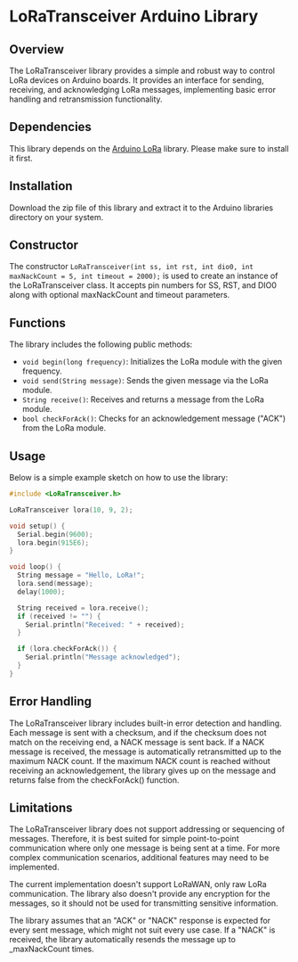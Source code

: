 # LoRaTransceiver Arduino Library

## Overview
The LoRaTransceiver library provides a simple and robust way to control LoRa devices on Arduino boards. It provides an interface for sending, receiving, and acknowledging LoRa messages, implementing basic error handling and retransmission functionality. 

## Dependencies
This library depends on the [Arduino LoRa](https://github.com/sandeepmistry/arduino-LoRa) library. Please make sure to install it first.

## Installation
Download the zip file of this library and extract it to the Arduino libraries directory on your system.

## Constructor
The constructor `LoRaTransceiver(int ss, int rst, int dio0, int maxNackCount = 5, int timeout = 2000);` is used to create an instance of the LoRaTransceiver class. It accepts pin numbers for SS, RST, and DIO0 along with optional maxNackCount and timeout parameters.

## Functions
The library includes the following public methods:
- `void begin(long frequency)`: Initializes the LoRa module with the given frequency.
- `void send(String message)`: Sends the given message via the LoRa module.
- `String receive()`: Receives and returns a message from the LoRa module.
- `bool checkForAck()`: Checks for an acknowledgement message ("ACK") from the LoRa module.

## Usage
Below is a simple example sketch on how to use the library:

```cpp
#include <LoRaTransceiver.h>

LoRaTransceiver lora(10, 9, 2);

void setup() {
  Serial.begin(9600);
  lora.begin(915E6);
}

void loop() {
  String message = "Hello, LoRa!";
  lora.send(message);
  delay(1000);

  String received = lora.receive();
  if (received != "") {
    Serial.println("Received: " + received);
  }

  if (lora.checkForAck()) {
    Serial.println("Message acknowledged");
  }
}
```


## Error Handling
The LoRaTransceiver library includes built-in error detection and handling. Each message is sent with a checksum, and if the checksum does not match on the receiving end, a NACK message is sent back. If a NACK message is received, the message is automatically retransmitted up to the maximum NACK count. If the maximum NACK count is reached without receiving an acknowledgement, the library gives up on the message and returns false from the checkForAck() function.

## Limitations
The LoRaTransceiver library does not support addressing or sequencing of messages. Therefore, it is best suited for simple point-to-point communication where only one message is being sent at a time. For more complex communication scenarios, additional features may need to be implemented.

The current implementation doesn't support LoRaWAN, only raw LoRa communication. The library also doesn't provide any encryption for the messages, so it should not be used for transmitting sensitive information.

The library assumes that an "ACK" or "NACK" response is expected for every sent message, which might not suit every use case. If a "NACK" is received, the library automatically resends the message up to _maxNackCount times.
